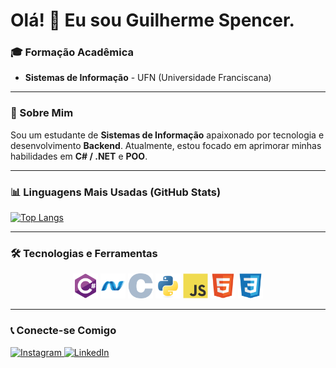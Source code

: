# Olá! 👋 Eu sou Guilherme Spencer.

### 🎓 Formação Acadêmica

* **Sistemas de Informação** - UFN (Universidade Franciscana)

---

### 🚀 Sobre Mim

Sou um estudante de **Sistemas de Informação** apaixonado por tecnologia e desenvolvimento **Backend**. Atualmente, estou focado em aprimorar minhas habilidades em **C# / .NET** e **POO**.

---

### 📊 Linguagens Mais Usadas (GitHub Stats)

[![Top Langs](https://github-readme-stats.vercel.app/api/top-langs/?username=gspencert&layout=compact&hide_title=true&langs_count=6&theme=dark&card_width=500)](https://github.com/gspencert)

---

### 🛠️ Tecnologias e Ferramentas

<p align="center">
    <img alt="C#" src="https://raw.githubusercontent.com/devicons/devicon/master/icons/csharp/csharp-original.svg" width="40">
    <img alt=".NET" src="https://raw.githubusercontent.com/devicons/devicon/master/icons/dot-net/dot-net-original.svg" width="40">
    <img alt="C" src="https://raw.githubusercontent.com/devicons/devicon/master/icons/c/c-original.svg" width="40">
    <img alt="Python" src="https://raw.githubusercontent.com/devicons/devicon/master/icons/python/python-original.svg" width="40">
    <img alt="JavaScript" src="https://raw.githubusercontent.com/devicons/devicon/master/icons/javascript/javascript-original.svg" width="40">
    <img alt="HTML5" src="https://raw.githubusercontent.com/devicons/devicon/master/icons/html5/html5-original.svg" width="40">
    <img alt="CSS3" src="https://raw.githubusercontent.com/devicons/devicon/master/icons/css3/css3-original.svg" width="40">
</p>


---

### 📞 Conecte-se Comigo

<a href="http://instagram.com/ghspencer_">
    <img src="https://img.shields.io/badge/Instagram-E4405F?style=for-the-badge&logo=instagram&logoColor=white" alt="Instagram"/>
</a>

<a href="https://www.linkedin.com/in/ghspencert/">
    <img src="https://img.shields.io/badge/LinkedIn-0077B5?style=for-the-badge&logo=linkedin&logoColor=white" alt="LinkedIn"/>
</a>
